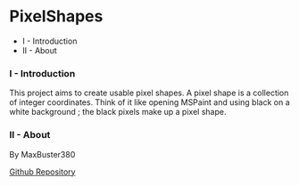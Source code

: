 # PixelShapes

- I - Introduction
- II - About

### I - Introduction

This project aims to create usable pixel shapes. A pixel shape is a collection of integer coordinates. Think of it like opening MSPaint and using black on a white background ; the black pixels make up a pixel shape. 

### II - About

By MaxBuster380

[Github Repository](https://github.com/MaxBuster380/PixelShapes)